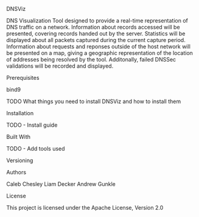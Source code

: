 DNSViz

DNS Visualization Tool designed to provide a real-time representation of DNS traffic on a network.
Information about records accessed will be presented, covering records handed out by the server. Statistics will be displayed about all packets captured during the current capture period.
Information about requests and reponses outside of the host network will be presented on a map, giving a geographic representation of the location of addresses being resolved by the tool.
Additonally, failed DNSSec validations will be recorded and displayed.



Prerequisites

bind9

TODO
What things you need to install DNSViz and how to install them


Installation

TODO - Install guide


Built With

TODO - Add tools used 


Versioning


Authors

Caleb Chesley
Liam Decker
Andrew Gunkle


License

This project is licensed under the Apache License, Version 2.0
